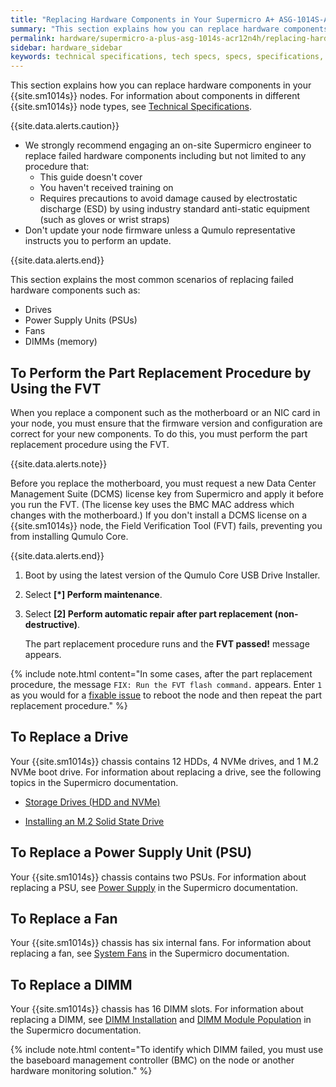 ```yaml
---
title: "Replacing Hardware Components in Your Supermicro A+ ASG-1014S-ACR12N4H Nodes"
summary: "This section explains how you can replace hardware components in your Supermicro A+ ASG-1014S-ACR12N4H nodes."
permalink: hardware/supermicro-a-plus-asg-1014s-acr12n4h/replacing-hardware-components.html
sidebar: hardware_sidebar
keywords: technical specifications, tech specs, specs, specifications, Supermicro 1014S, ACR12N4H
---
```


This section explains how you can replace hardware components in your {{site.sm1014s}} nodes. For information about components in different {{site.sm1014s}} node types, see [Technical Specifications](technical-specifications.md).

{{site.data.alerts.caution}}
<ul>
  <li>We strongly recommend engaging an on-site Supermicro engineer to replace failed hardware components including but not limited to any procedure that:
    <ul>
      <li>This guide doesn't cover</li>
      <li>You haven't received training on</li>
      <li>Requires precautions to avoid damage caused by electrostatic discharge (ESD) by using industry standard anti-static equipment (such as gloves or wrist straps)</li>
    </ul>
  </li>
  <li>Don't update your node firmware unless a Qumulo representative instructs you to perform an update.</li>
</ul>
{{site.data.alerts.end}}

This section explains the most common scenarios of replacing failed hardware components such as:
* Drives
* Power Supply Units (PSUs)
* Fans
* DIMMs (memory)

## To Perform the Part Replacement Procedure by Using the FVT
When you replace a component such as the motherboard or an NIC card in your node, you must ensure that the firmware version and configuration are correct for your new components. To do this, you must perform the part replacement procedure using the FVT.

{{site.data.alerts.note}}
<p>Before you replace the motherboard, you must request a new Data Center Management Suite (DCMS) license key from Supermicro and apply it before you run the FVT. (The license key uses the BMC MAC address which changes with the motherboard.) If you don't install a DCMS license on a {{site.sm1014s}} node, the Field Verification Tool (FVT) fails, preventing you from installing Qumulo Core.</p>
{{site.data.alerts.end}}

1. Boot by using the latest version of the Qumulo Core USB Drive Installer.

1. Select **[*] Perform maintenance**.
   
1. Select **[2] Perform automatic repair after part replacement (non-destructive)**.

   The part replacement procedure runs and the **FVT passed!** message appears.

{% include note.html content="In some cases, after the part replacement procedure, the message `FIX: Run the FVT flash command.` appears. Enter `1` as you would for a [fixable issue](/hardware/supermicro-a-plus-asg-1014s-acr12n4h/getting-started.html#fixable-issues-during-installation) to reboot the node and then repeat the part replacement procedure." %}

## To Replace a Drive
Your {{site.sm1014s}} chassis contains 12 HDDs, 4 NVMe drives, and 1 M.2 NVMe boot drive. For information about replacing a drive, see the following topics in the Supermicro documentation.

* [Storage Drives (HDD and NVMe)](https://www.supermicro.com/manuals/superserver/1U/MNL-2436.pdf#page=40)

* [Installing an M.2 Solid State Drive](https://www.supermicro.com/manuals/superserver/1U/MNL-2436.pdf#page=44)


## To Replace a Power Supply Unit (PSU)
Your {{site.sm1014s}} chassis contains two PSUs. For information about replacing a PSU, see [Power Supply](https://www.supermicro.com/manuals/superserver/1U/MNL-2436.pdf#page=48) in the Supermicro documentation.


## To Replace a Fan
Your {{site.sm1014s}} chassis has six internal fans. For information about replacing a fan, see [System Fans](https://www.supermicro.com/manuals/superserver/1U/MNL-2436.pdf#page=46) in the Supermicro documentation.


## To Replace a DIMM
Your {{site.sm1014s}} chassis has 16 DIMM slots. For information about replacing a DIMM, see [DIMM Installation](https://www.supermicro.com/manuals/superserver/1U/MNL-2436.pdf#page=36) and [DIMM Module Population](https://www.supermicro.com/manuals/superserver/1U/MNL-2436.pdf#page=34) in the Supermicro documentation.

{% include note.html content="To identify which DIMM failed, you must use the baseboard management controller (BMC) on the node or another hardware monitoring solution." %}
